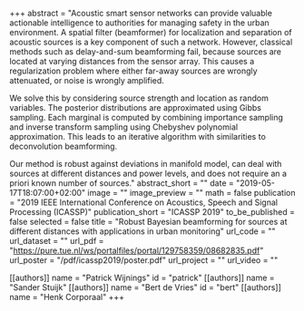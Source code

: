 +++
abstract = "Acoustic smart sensor networks can provide valuable actionable intelligence to authorities for managing safety in the urban environment. A spatial filter (beamformer) for localization and separation of acoustic sources is a key component of such a network. However, classical methods such as delay-and-sum beamforming fail, because sources are located at varying distances from the sensor array. This causes a regularization problem where either far-away sources are wrongly attenuated, or noise is wrongly amplified. <p> We solve this by considering source strength and location as random variables. The posterior distributions are approximated using Gibbs sampling. Each marginal is computed by combining importance sampling and inverse transform sampling using Chebyshev polynomial approximation. This leads to an iterative algorithm with similarities to deconvolution beamforming. </p> Our method is robust against deviations in manifold model, can deal with sources at different distances and power levels, and does not require an a priori known number of sources."
abstract_short = ""
date = "2019-05-17T18:07:00+02:00"
image = ""
image_preview = ""
math = false
publication = "2019 IEEE International Conference on Acoustics, Speech and Signal Processing (ICASSP)"
publication_short = "ICASSP 2019"
to_be_published = false
selected = false
title = "Robust Bayesian beamforming for sources at different distances with applications in urban monitoring"
url_code = ""
url_dataset = ""
url_pdf = "https://pure.tue.nl/ws/portalfiles/portal/129758359/08682835.pdf"
url_poster = "/pdf/icassp2019/poster.pdf"
url_project = ""
url_video = ""

[[authors]]
    name = "Patrick Wijnings"
    id = "patrick"
[[authors]]
    name = "Sander Stuijk"
[[authors]]
    name = "Bert de Vries"
    id = "bert"
[[authors]]
    name = "Henk Corporaal"
+++
